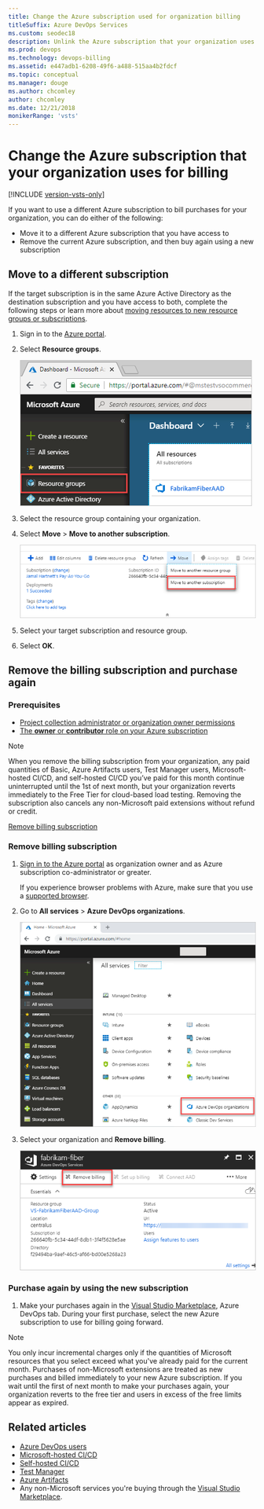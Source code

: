 ```yaml
---
title: Change the Azure subscription used for organization billing
titleSuffix: Azure DevOps Services
ms.custom: seodec18
description: Unlink the Azure subscription that your organization uses for billing via the Visual Studio Marketplace
ms.prod: devops
ms.technology: devops-billing
ms.assetid: e447adb1-6208-49f6-a488-515aa4b2fdcf
ms.topic: conceptual
ms.manager: douge
ms.author: chcomley
author: chcomley
ms.date: 12/21/2018
monikerRange: 'vsts'
---
```


# Change the Azure subscription that your organization uses for billing

[!INCLUDE [version-vsts-only](../../_shared/version-vsts-only.md)]

If you want to use a different Azure subscription to bill purchases for your organization, you can do either of the following:

- Move it to a different Azure subscription that you have access to
- Remove the current Azure subscription, and then buy again using a new subscription

## Move to a different subscription

If the target subscription is in the same Azure Active Directory as the destination subscription and you have access to both, complete the following steps or learn more about [moving resources to new resource groups or subscriptions](/azure/azure-resource-manager/resource-group-move-resources).

1. Sign in to the [Azure portal](https://portal.azure.com).
2. Select **Resource groups**.

   ![Select Azure Resource groups](_img/change-azure-subscription/azure-resource-groups.png)

3. Select the resource group containing your organization.
4. Select **Move** > **Move to another subscription**.

   ![Select Move > Move to another resource group](_img/change-azure-subscription/select-move-to-another-subscription.png)

5. Select your target subscription and resource group.
6. Select **OK**.

## Remove the billing subscription and purchase again

### Prerequisites

- [Project collection administrator or organization owner permissions](../accounts/faq-add-delete-users.md#find-owner)
- [The **owner** or **contributor** role on your Azure subscription](add-backup-billing-managers.md)

>[!NOTE]
> When you remove the billing subscription from your organization, any paid quantities of Basic, Azure Artifacts users, Test Manager users, Microsoft-hosted CI/CD, and self-hosted CI/CD you’ve paid for this month continue uninterrupted until the 1st of next month, but your organization reverts immediately to the Free Tier for cloud-based load testing. Removing the subscription also cancels any non-Microsoft paid extensions without refund or credit.

[Remove billing subscription](#remove-billing-subscription)

### Remove billing subscription

1. [Sign in to the Azure portal](https://portal.azure.com/) as organization owner and as Azure subscription co-administrator or greater.

    If you experience browser problems with Azure,
    make sure that you use a [supported browser](https://azure.microsoft.com/documentation/articles/azure-preview-portal-supported-browsers-devices/).

2. Go to **All services** > **Azure DevOps organizations**.

   ![Choose All services and Azure DevOps organizations](../accounts/_img/_shared/azure-portal-team-services-administration.png)

3. Select your organization and **Remove billing**.

   ![Remove billing from your organization](../accounts/_img/_shared/azure-portal-remove-billing.png)

### Purchase again by using the new subscription

1. Make your purchases again in the [Visual Studio Marketplace](https://marketplace.visualstudio.com/azuredevops), Azure DevOps tab. During your first purchase, select the new Azure subscription to use for billing going forward.

>[!NOTE]
> You only incur incremental charges only if the quantities of Microsoft resources that you select exceed what you've already paid for the current month. Purchases of non-Microsoft extensions are treated as new purchases and billed immediately to your new Azure subscription.
If you wait until the first of next month to make your purchases again, your organization reverts to the free tier and users in excess of the free limits appear as expired.

## Related articles

- [Azure DevOps users](https://marketplace.visualstudio.com/items?itemName=ms.vss-vstsuser)
- [Microsoft-hosted CI/CD](https://marketplace.visualstudio.com/items?itemName=ms.build-release-hosted-pipelines)
- [Self-hosted CI/CD](https://marketplace.visualstudio.com/items?itemName=ms.build-release-private-pipelines)
- [Test Manager](https://marketplace.visualstudio.com/items?itemName=ms.vss-testmanager-web)
- [Azure Artifacts](https://marketplace.visualstudio.com/items?itemName=ms.feed)
- Any non-Microsoft services you're buying through the [Visual Studio Marketplace](https://marketplace.visualstudio.com/azuredevops).
